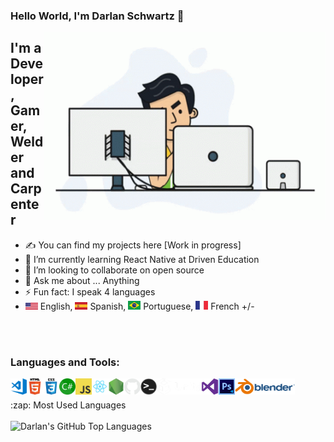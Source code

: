 ### Hello World, I'm Darlan Schwartz  👋

 <img align="right" alt="GIF" src="https://raw.githubusercontent.com/DarlanSchwartz/DarlanSchwartz/main/Github%20readme%20images/programmer.gif" width="450" height="300" />
 
## I'm a Developer, Gamer, Welder and Carpenter
- ✍ You can find my projects here [Work in progress]
- 🌱 I’m currently learning React Native at Driven Education
- 👯 I’m looking to collaborate on open source
- 💬 Ask me about ... Anything
- ⚡ Fun fact: I speak 4 languages
- <img align="left top" alt="EUA" width="20px" src="https://raw.githubusercontent.com/DarlanSchwartz/DarlanSchwartz/main/Github%20readme%20images/usa.jpg" /> English,  <img align="left top" alt="Spanish" width="20px" src="https://raw.githubusercontent.com/DarlanSchwartz/DarlanSchwartz/main/Github%20readme%20images/spanish.jpg" />  Spanish,  <img align="left top" alt="Portuguese" width="20px" src="https://raw.githubusercontent.com/DarlanSchwartz/DarlanSchwartz/main/Github%20readme%20images/brazil.jpg" />  Portuguese, <img align="left top" alt="French" width="20px" src="https://raw.githubusercontent.com/DarlanSchwartz/DarlanSchwartz/main/Github%20readme%20images/france.webp" /> French +/-
<br />
<br />

### Languages and Tools:
<div>
<img align="left" alt="Visual Studio Code" width="26px" src="https://raw.githubusercontent.com/DarlanSchwartz/DarlanSchwartz/main/Github%20readme%20images/visual-studio-code.png" />
<img align="left" alt="HTML5" width="26px" src="https://raw.githubusercontent.com/DarlanSchwartz/DarlanSchwartz/main/Github%20readme%20images/html.png" />
<img align="left" alt="CSS3" width="26px" src="https://raw.githubusercontent.com/DarlanSchwartz/DarlanSchwartz/main/Github%20readme%20images/css.png" />
<img align="left" alt="CSharp" width="26px" src="https://raw.githubusercontent.com/DarlanSchwartz/DarlanSchwartz/main/Github%20readme%20images/csharp.png" />
<img align="left" alt="JavaScript" width="26px" src="https://raw.githubusercontent.com/github/explore/80688e429a7d4ef2fca1e82350fe8e3517d3494d/topics/javascript/javascript.png" />
<img align="left" alt="React" width="26px" src="https://raw.githubusercontent.com/DarlanSchwartz/DarlanSchwartz/main/Github%20readme%20images/react.png" />
<img align="left" alt="Node.js" width="26px" src="https://raw.githubusercontent.com/DarlanSchwartz/DarlanSchwartz/main/Github%20readme%20images/nodejs.png" />
<img align="left" alt="GitHub" width="26px" src="https://raw.githubusercontent.com/DarlanSchwartz/DarlanSchwartz/main/Github%20readme%20images/github.png" />
<img align="left" alt="Terminal" width="26px" src="https://raw.githubusercontent.com/DarlanSchwartz/DarlanSchwartz/main/Github%20readme%20images/terminal.png" />
<img align="left" alt="Unity" height="26px" src="https://raw.githubusercontent.com/DarlanSchwartz/DarlanSchwartz/main/Github%20readme%20images/unity.png" />
<img align="left" alt="VS Community" height="26px" src="https://raw.githubusercontent.com/DarlanSchwartz/DarlanSchwartz/main/Github%20readme%20images/community.png" />
<img align="left" alt="Photoshop" height="26px" src="https://raw.githubusercontent.com/DarlanSchwartz/DarlanSchwartz/main/Github%20readme%20images/photoshop.jpeg" />
<img align="left" alt="Blender" height="26px" src="https://raw.githubusercontent.com/DarlanSchwartz/DarlanSchwartz/main/Github%20readme%20images/blender.png" />
</div>

<br />
<br />

 <summary>:zap: Most Used Languages</summary>
 <br />
<img alt="Darlan's GitHub Top Languages" src="https://github-readme-stats.vercel.app/api/top-langs/?username=DarlanSchwartz" />



